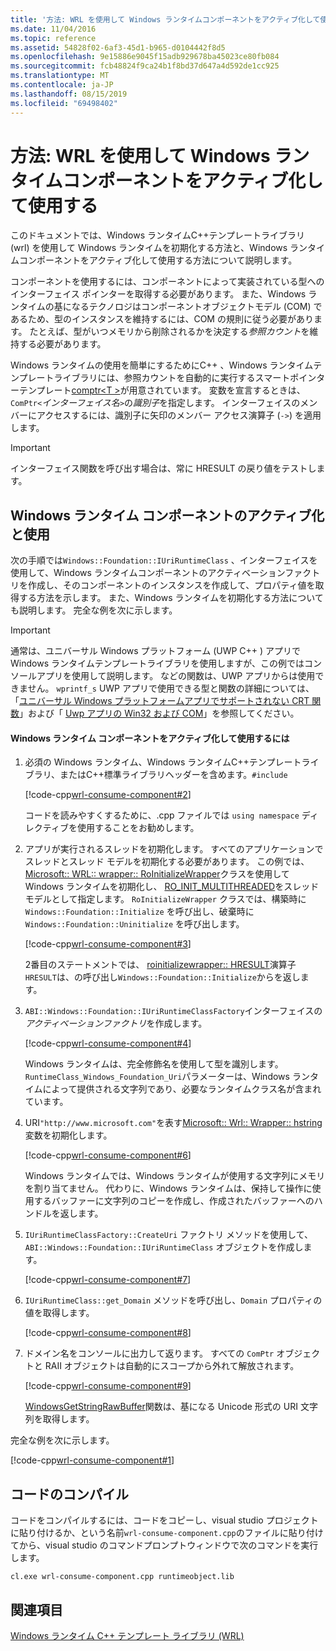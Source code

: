 ```yaml
---
title: '方法: WRL を使用して Windows ランタイムコンポーネントをアクティブ化して使用する'
ms.date: 11/04/2016
ms.topic: reference
ms.assetid: 54828f02-6af3-45d1-b965-d0104442f8d5
ms.openlocfilehash: 9e15886e9045f15adb929678ba45023ce80fb084
ms.sourcegitcommit: fcb48824f9ca24b1f8bd37d647a4d592de1cc925
ms.translationtype: MT
ms.contentlocale: ja-JP
ms.lasthandoff: 08/15/2019
ms.locfileid: "69498402"
---
```

# <a name="how-to-activate-and-use-a-windows-runtime-component-using-wrl"></a>方法: WRL を使用して Windows ランタイムコンポーネントをアクティブ化して使用する

このドキュメントでは、Windows ランタイムC++テンプレートライブラリ (wrl) を使用して Windows ランタイムを初期化する方法と、Windows ランタイムコンポーネントをアクティブ化して使用する方法について説明します。

コンポーネントを使用するには、コンポーネントによって実装されている型へのインターフェイス ポインターを取得する必要があります。 また、Windows ランタイムの基になるテクノロジはコンポーネントオブジェクトモデル (COM) であるため、型のインスタンスを維持するには、COM の規則に従う必要があります。 たとえば、型がいつメモリから削除されるかを決定する*参照カウント*を維持する必要があります。

Windows ランタイムの使用を簡単にするためにC++ 、Windows ランタイムテンプレートライブラリには、参照カウントを自動的に実行するスマートポインターテンプレート[comptr\<T >](comptr-class.md)が用意されています。 変数を宣言するときは、 `ComPtr<`*インターフェイス名*`>`の*識別子*を指定します。 インターフェイスのメンバーにアクセスするには、識別子に矢印のメンバー アクセス演算子 (`->`) を適用します。

> [!IMPORTANT]
> インターフェイス関数を呼び出す場合は、常に HRESULT の戻り値をテストします。

## <a name="activating-and-using-a-windows-runtime-component"></a>Windows ランタイム コンポーネントのアクティブ化と使用

次の手順では`Windows::Foundation::IUriRuntimeClass` 、インターフェイスを使用して、Windows ランタイムコンポーネントのアクティベーションファクトリを作成し、そのコンポーネントのインスタンスを作成して、プロパティ値を取得する方法を示します。 また、Windows ランタイムを初期化する方法についても説明します。 完全な例を次に示します。

> [!IMPORTANT]
> 通常は、ユニバーサル Windows プラットフォーム (UWP C++ ) アプリで Windows ランタイムテンプレートライブラリを使用しますが、この例ではコンソールアプリを使用して説明します。 などの関数は、UWP アプリからは使用できません。 `wprintf_s` UWP アプリで使用できる型と関数の詳細については、「[ユニバーサル Windows プラットフォームアプリでサポートされない CRT 関数](../../cppcx/crt-functions-not-supported-in-universal-windows-platform-apps.md)」および「 [Uwp アプリの Win32 および COM](/uwp/win32-and-com/win32-and-com-for-uwp-apps)」を参照してください。

#### <a name="to-activate-and-use-a-windows-runtime-component"></a>Windows ランタイム コンポーネントをアクティブ化して使用するには

1. 必須の Windows ランタイム、Windows ランタイムC++テンプレートライブラリ、またはC++標準ライブラリヘッダーを含めます。`#include`

   [!code-cpp[wrl-consume-component#2](../codesnippet/CPP/how-to-activate-and-use-a-windows-runtime-component-using-wrl_1.cpp)]

   コードを読みやすくするために、.cpp ファイルでは `using namespace` ディレクティブを使用することをお勧めします。

2. アプリが実行されるスレッドを初期化します。 すべてのアプリケーションでスレッドとスレッド モデルを初期化する必要があります。 この例では、 [Microsoft:: WRL:: wrapper:: RoInitializeWrapper](roinitializewrapper-class.md)クラスを使用して Windows ランタイムを初期化し、 [RO_INIT_MULTITHREADED](/windows/win32/api/roapi/ne-roapi-ro_init_type)をスレッドモデルとして指定します。 `RoInitializeWrapper` クラスでは、構築時に `Windows::Foundation::Initialize` を呼び出し、破棄時に `Windows::Foundation::Uninitialize` を呼び出します。

   [!code-cpp[wrl-consume-component#3](../codesnippet/CPP/how-to-activate-and-use-a-windows-runtime-component-using-wrl_2.cpp)]

   2番目のステートメントでは、 [roinitializewrapper:: HRESULT](roinitializewrapper-class.md#hresult)演算子`HRESULT`は、の呼び出し`Windows::Foundation::Initialize`からを返します。

3. `ABI::Windows::Foundation::IUriRuntimeClassFactory`インターフェイスの*アクティベーションファクトリ*を作成します。

   [!code-cpp[wrl-consume-component#4](../codesnippet/CPP/how-to-activate-and-use-a-windows-runtime-component-using-wrl_3.cpp)]

   Windows ランタイムは、完全修飾名を使用して型を識別します。 `RuntimeClass_Windows_Foundation_Uri`パラメーターは、Windows ランタイムによって提供される文字列であり、必要なランタイムクラス名が含まれています。

4. URI`"http://www.microsoft.com"`を表す[Microsoft:: Wrl:: Wrapper:: hstring](hstring-class.md)変数を初期化します。

   [!code-cpp[wrl-consume-component#6](../codesnippet/CPP/how-to-activate-and-use-a-windows-runtime-component-using-wrl_4.cpp)]

   Windows ランタイムでは、Windows ランタイムが使用する文字列にメモリを割り当てません。 代わりに、Windows ランタイムは、保持して操作に使用するバッファーに文字列のコピーを作成し、作成されたバッファーへのハンドルを返します。

5. `IUriRuntimeClassFactory::CreateUri` ファクトリ メソッドを使用して、`ABI::Windows::Foundation::IUriRuntimeClass` オブジェクトを作成します。

   [!code-cpp[wrl-consume-component#7](../codesnippet/CPP/how-to-activate-and-use-a-windows-runtime-component-using-wrl_5.cpp)]

6. `IUriRuntimeClass::get_Domain` メソッドを呼び出し、`Domain` プロパティの値を取得します。

   [!code-cpp[wrl-consume-component#8](../codesnippet/CPP/how-to-activate-and-use-a-windows-runtime-component-using-wrl_6.cpp)]

7. ドメイン名をコンソールに出力して返ります。 すべての `ComPtr` オブジェクトと RAII オブジェクトは自動的にスコープから外れて解放されます。

   [!code-cpp[wrl-consume-component#9](../codesnippet/CPP/how-to-activate-and-use-a-windows-runtime-component-using-wrl_7.cpp)]

   [WindowsGetStringRawBuffer](/windows/win32/api/winstring/nf-winstring-windowsgetstringrawbuffer)関数は、基になる Unicode 形式の URI 文字列を取得します。

完全な例を次に示します。

[!code-cpp[wrl-consume-component#1](../codesnippet/CPP/how-to-activate-and-use-a-windows-runtime-component-using-wrl_8.cpp)]

## <a name="compiling-the-code"></a>コードのコンパイル

コードをコンパイルするには、コードをコピーし、visual studio プロジェクトに貼り付けるか、という名前`wrl-consume-component.cpp`のファイルに貼り付けてから、visual studio のコマンドプロンプトウィンドウで次のコマンドを実行します。

`cl.exe wrl-consume-component.cpp runtimeobject.lib`

## <a name="see-also"></a>関連項目

[Windows ランタイム C++ テンプレート ライブラリ (WRL)](windows-runtime-cpp-template-library-wrl.md)